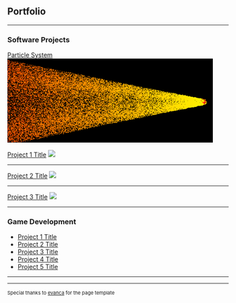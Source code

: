 ## Portfolio

---

### Software Projects

[Particle System](/particle_system)
<img src="images/meteor_trail_effect.png?raw=true"/>

[Project 1 Title](/sample_page)
<img src="images/dummy_thumbnail.jpg?raw=true"/>

---
[Project 2 Title](/pdf/sample_presentation.pdf)
<img src="images/dummy_thumbnail.jpg?raw=true"/>

---
[Project 3 Title](http://example.com/)
<img src="images/dummy_thumbnail.jpg?raw=true"/>

---

### Game Development

- [Project 1 Title](http://example.com/)
- [Project 2 Title](http://example.com/)
- [Project 3 Title](http://example.com/)
- [Project 4 Title](http://example.com/)
- [Project 5 Title](http://example.com/)

---




---
<p style="font-size:11px">Special thanks to <a href="https://github.com/evanca/quick-portfolio">evanca</a> for the page template</p>
<!-- Remove above link if you don't want to attibute -->
